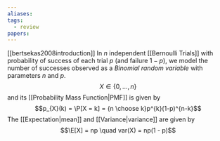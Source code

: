 ```yaml
---
aliases: 
tags:
  - review
papers:
---
```

[[bertsekas2008introduction]]
In $n$ independent [[Bernoulli Trials]] with probability of success of each trial $p$ (and failure $1-p$), we model the number of successes observed as a *Binomial random variable* with parameters $n$ and $p$.
$$
X \in \{0,\ldots,n\}
$$
and its [[Probability Mass Function|PMF]] is given by
$$p_{X}(k) = \P[X = k] = {n \choose k}p^{k}(1-p)^{n-k}$$
The [[Expectation|mean]] and [[Variance|variance]] are given by
$$\E[X] = np \quad var(X) = np(1 - p)$$
